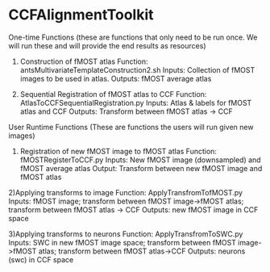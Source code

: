 # CCFAlignmentToolkit
One-time Functions (these are functions that only need to be run once. We will run these and will provide the end results as resources) 
1) Construction of fMOST atlas 
Function: antsMultivariateTemplateConstruction2.sh
Inputs: Collection of fMOST images to be used in atlas.
Outputs: fMOST average atlas

2) Sequential Registration of fMOST atlas to CCF
Function: AtlasToCCFSequentialRegistration.py
Inputs: Atlas & labels for fMOST atlas and CCF
Outputs: Transform between fMOST atlas -> CCF

User Runtime Functions (These are functions the users will run given new images)
1) Registration of new fMOST image to fMOST atlas
Function: fMOSTRegisterToCCF.py
Inputs: New fMOST image (downsampled) and fMOST average atlas
Output: Transform between new fMOST image and fMOST atlas

2)Applying transforms to image
Function: ApplyTransfromTofMOST.py
Inputs: fMOST image; transform between fMOST image->fMOST atlas; transform between fMOST atlas -> CCF
Outputs: new fMOST image in CCF space

3)Applying transforms to neurons
Function: ApplyTransfromToSWC.py
Inputs: SWC in new fMOST image space; transform between fMOST image->fMOST atlas; transform between fMOST atlas->CCF
Outputs:  neurons (swc) in CCF space